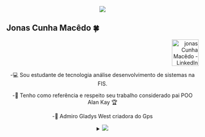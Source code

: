   <p align="center"><img src="https://i.imgur.com/A6bWGFl.gif"/></p>

## Jonas Cunha Macêdo 🍀
<header>
<p align="right">
     <a id="LinkedIn" href="https://www.linkedin.com/in/jonas-cunha-mac%C3%AAdo-3a9b71178/"><img width="70px" src="https://img.flaticon.com/icons/png/512/174/174857.png?size=1200x630f&pad=10,10,10,10&ext=png&bg=FFFFFFFF" alt="jonas Cunha Macêdo - LinkedIn" /></a> </p>

 

-:computer: Sou estudante de tecnologia análise desenvolvimento de sistemas na FIS. 
   
-:guitar:   Tenho como referência e respeito seu trabalho considerado pai POO Alan Kay :trophy:

-:princess: Admiro Gladys West criadora do Gps

<details>
<summary>
  <a href="https://github.com/Jhonasz21"><img src="https://img.shields.io/badge/-Expand%20to%20know%20more-b03544?style=for-the-badge" /></a>
</summary>



### Um pouco mais sobre mim
Profissional graduando em Tecnologia, Análise de Sistema e Desenvolvimento, em fase de transição de carreira, a procura de uma oportunidade na área de TI onde eu possa aprimorar e expandir meus conhecimentos, visando sempre uma boa qualificação profissional. 
•	Habilidades em HTML5, CSS, PHP, Javascript, JAVA, Databases, SQL, Postgresql, Frameworks, Spring Boot, Spring JPA, Hibernate, Swagger, Postman e Github.
•	Conhecimento em metodologias ágeis: Scrum e Kanban, a fim de contribuir com a melhoria contínua dos projetos e processos relacionados a área de Tecnologia da Informação. 
•	Profissional altamente capacitado para trabalhar em equipe, dinâmico, com iniciativa, facilidade de aprendizado e de bom relacionamento interpessoal, dedicado às funções e focado em resultados. Organizado, responsável e com facilidade em adaptar-se às mudanças.

Palavras-chave: TI, análise de sistemas, desenvolvimento de sistemas, JAVA, HTML5, CSS, PHP, Javascript, Databases, SQL, Postgresql, Framework, Spring, Boot, JPA, Hibernate, Swagger, Postman, Github, metodologias ágeis, SCRUM, Kanban.


### Programming Languages :scroll:
 
<img height="32" width="32" src="https://cdn.thekrishna.in/img/icon/java.svg" />&nbsp;
<img height="32" width="32" src="https://cdn.thekrishna.in/img/icon/javascript.svg" />&nbsp; 
<img height="32" width="32" src="https://cdn.thekrishna.in/img/icon/html5.svg" />&nbsp; 
<img height="32" width="32" src="https://cdn.thekrishna.in/img/icon/css3.svg" />&nbsp; 
<img height="32" width="32" src="https://cdn.thekrishna.in/img/icon/php.svg" />&nbsp; 
  
  ### Databases
<img height="32" width="32" src="https://www.bacula.lat/wp-content/uploads/2019/05/postgresql-logo.png" />&nbsp; 
  
### Tools and Frameworks :hammer:


<img height="32" width="32" src="https://cdn.thekrishna.in/img/icon/git.svg" />&nbsp; 
<img height="32" width="32" src="https://cdn.thekrishna.in/img/icon/gimp.svg" />&nbsp; 
 <img height="32" width="32" src="https://pbs.twimg.com/profile_images/1235868806079057921/fTL08u_H_400x400.png" />&nbsp; 
  
<!-- footer --!>


   
<img src="https://imgur.com/rilHVxA.png"/>
